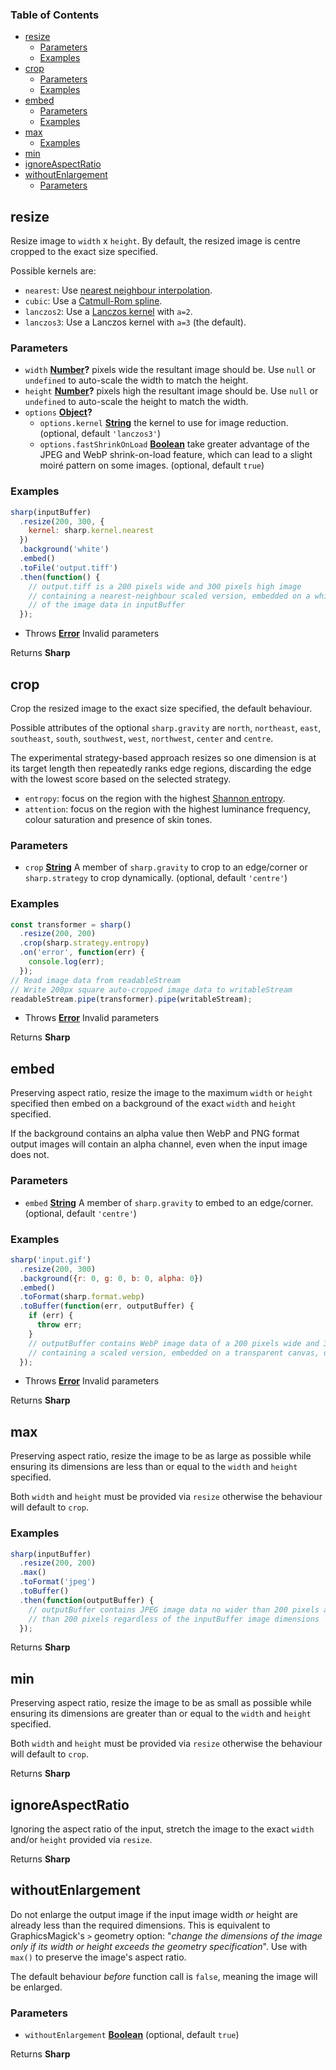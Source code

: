 <!-- Generated by documentation.js. Update this documentation by updating the source code. -->

### Table of Contents

-   [resize][1]
    -   [Parameters][2]
    -   [Examples][3]
-   [crop][4]
    -   [Parameters][5]
    -   [Examples][6]
-   [embed][7]
    -   [Parameters][8]
    -   [Examples][9]
-   [max][10]
    -   [Examples][11]
-   [min][12]
-   [ignoreAspectRatio][13]
-   [withoutEnlargement][14]
    -   [Parameters][15]

## resize

Resize image to `width` x `height`.
By default, the resized image is centre cropped to the exact size specified.

Possible kernels are:

-   `nearest`: Use [nearest neighbour interpolation][16].
-   `cubic`: Use a [Catmull-Rom spline][17].
-   `lanczos2`: Use a [Lanczos kernel][18] with `a=2`.
-   `lanczos3`: Use a Lanczos kernel with `a=3` (the default).

### Parameters

-   `width` **[Number][19]?** pixels wide the resultant image should be. Use `null` or `undefined` to auto-scale the width to match the height.
-   `height` **[Number][19]?** pixels high the resultant image should be. Use `null` or `undefined` to auto-scale the height to match the width.
-   `options` **[Object][20]?** 
    -   `options.kernel` **[String][21]** the kernel to use for image reduction. (optional, default `'lanczos3'`)
    -   `options.fastShrinkOnLoad` **[Boolean][22]** take greater advantage of the JPEG and WebP shrink-on-load feature, which can lead to a slight moiré pattern on some images. (optional, default `true`)

### Examples

```javascript
sharp(inputBuffer)
  .resize(200, 300, {
    kernel: sharp.kernel.nearest
  })
  .background('white')
  .embed()
  .toFile('output.tiff')
  .then(function() {
    // output.tiff is a 200 pixels wide and 300 pixels high image
    // containing a nearest-neighbour scaled version, embedded on a white canvas,
    // of the image data in inputBuffer
  });
```

-   Throws **[Error][23]** Invalid parameters

Returns **Sharp** 

## crop

Crop the resized image to the exact size specified, the default behaviour.

Possible attributes of the optional `sharp.gravity` are `north`, `northeast`, `east`, `southeast`, `south`,
`southwest`, `west`, `northwest`, `center` and `centre`.

The experimental strategy-based approach resizes so one dimension is at its target length
then repeatedly ranks edge regions, discarding the edge with the lowest score based on the selected strategy.

-   `entropy`: focus on the region with the highest [Shannon entropy][24].
-   `attention`: focus on the region with the highest luminance frequency, colour saturation and presence of skin tones.

### Parameters

-   `crop` **[String][21]** A member of `sharp.gravity` to crop to an edge/corner or `sharp.strategy` to crop dynamically. (optional, default `'centre'`)

### Examples

```javascript
const transformer = sharp()
  .resize(200, 200)
  .crop(sharp.strategy.entropy)
  .on('error', function(err) {
    console.log(err);
  });
// Read image data from readableStream
// Write 200px square auto-cropped image data to writableStream
readableStream.pipe(transformer).pipe(writableStream);
```

-   Throws **[Error][23]** Invalid parameters

Returns **Sharp** 

## embed

Preserving aspect ratio, resize the image to the maximum `width` or `height` specified
then embed on a background of the exact `width` and `height` specified.

If the background contains an alpha value then WebP and PNG format output images will
contain an alpha channel, even when the input image does not.

### Parameters

-   `embed` **[String][21]** A member of `sharp.gravity` to embed to an edge/corner. (optional, default `'centre'`)

### Examples

```javascript
sharp('input.gif')
  .resize(200, 300)
  .background({r: 0, g: 0, b: 0, alpha: 0})
  .embed()
  .toFormat(sharp.format.webp)
  .toBuffer(function(err, outputBuffer) {
    if (err) {
      throw err;
    }
    // outputBuffer contains WebP image data of a 200 pixels wide and 300 pixels high
    // containing a scaled version, embedded on a transparent canvas, of input.gif
  });
```

-   Throws **[Error][23]** Invalid parameters

Returns **Sharp** 

## max

Preserving aspect ratio, resize the image to be as large as possible
while ensuring its dimensions are less than or equal to the `width` and `height` specified.

Both `width` and `height` must be provided via `resize` otherwise the behaviour will default to `crop`.

### Examples

```javascript
sharp(inputBuffer)
  .resize(200, 200)
  .max()
  .toFormat('jpeg')
  .toBuffer()
  .then(function(outputBuffer) {
    // outputBuffer contains JPEG image data no wider than 200 pixels and no higher
    // than 200 pixels regardless of the inputBuffer image dimensions
  });
```

Returns **Sharp** 

## min

Preserving aspect ratio, resize the image to be as small as possible
while ensuring its dimensions are greater than or equal to the `width` and `height` specified.

Both `width` and `height` must be provided via `resize` otherwise the behaviour will default to `crop`.

Returns **Sharp** 

## ignoreAspectRatio

Ignoring the aspect ratio of the input, stretch the image to
the exact `width` and/or `height` provided via `resize`.

Returns **Sharp** 

## withoutEnlargement

Do not enlarge the output image if the input image width _or_ height are already less than the required dimensions.
This is equivalent to GraphicsMagick's `>` geometry option:
"_change the dimensions of the image only if its width or height exceeds the geometry specification_".
Use with `max()` to preserve the image's aspect ratio.

The default behaviour _before_ function call is `false`, meaning the image will be enlarged.

### Parameters

-   `withoutEnlargement` **[Boolean][22]**  (optional, default `true`)

Returns **Sharp** 

[1]: #resize

[2]: #parameters

[3]: #examples

[4]: #crop

[5]: #parameters-1

[6]: #examples-1

[7]: #embed

[8]: #parameters-2

[9]: #examples-2

[10]: #max

[11]: #examples-3

[12]: #min

[13]: #ignoreaspectratio

[14]: #withoutenlargement

[15]: #parameters-3

[16]: http://en.wikipedia.org/wiki/Nearest-neighbor_interpolation

[17]: https://en.wikipedia.org/wiki/Centripetal_Catmull%E2%80%93Rom_spline

[18]: https://en.wikipedia.org/wiki/Lanczos_resampling#Lanczos_kernel

[19]: https://developer.mozilla.org/docs/Web/JavaScript/Reference/Global_Objects/Number

[20]: https://developer.mozilla.org/docs/Web/JavaScript/Reference/Global_Objects/Object

[21]: https://developer.mozilla.org/docs/Web/JavaScript/Reference/Global_Objects/String

[22]: https://developer.mozilla.org/docs/Web/JavaScript/Reference/Global_Objects/Boolean

[23]: https://developer.mozilla.org/docs/Web/JavaScript/Reference/Global_Objects/Error

[24]: https://en.wikipedia.org/wiki/Entropy_%28information_theory%29
